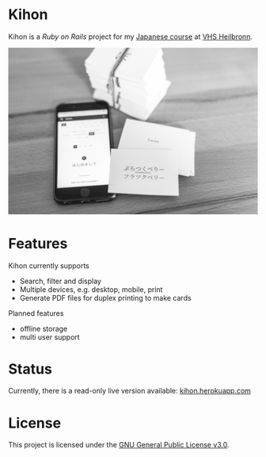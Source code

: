 # Kihon

Kihon is a *Ruby on Rails* project for my [Japanese course](https://www.vhs-heilbronn.de/programm/nr/K410A110/bereich/details/) at [VHS Heilbronn](https://vhs-heilbronn.de).

![Kihon](https://github.com/rhasqx/kihon/blob/master/kihon.jpg)

# Features

Kihon currently supports

- Search, filter and display
- Multiple devices, e.g. desktop, mobile, print
- Generate PDF files for duplex printing to make cards

Planned features

- offline storage
- multi user support

# Status

Currently, there is a read-only live version available: [kihon.herokuapp.com](https://kihon.herokuapp.com)

# License

This project is licensed under the [GNU General Public License v3.0](LICENSE).
